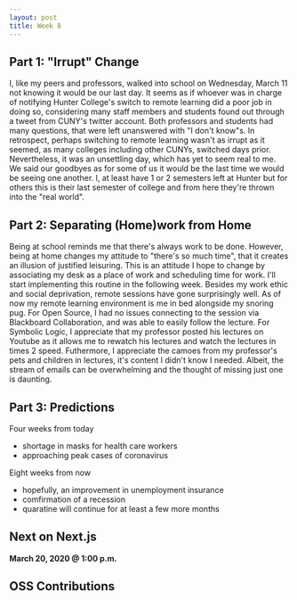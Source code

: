 ```yaml
---
layout: post
title: Week 8
---
```


Part 1: "Irrupt" Change
---
I, like my peers and professors, walked into school on Wednesday, March 11 not knowing it would be our last day. It seems as if whoever was in charge of notifying Hunter College's switch to remote learning did a poor job in doing so, considering many staff members and students found out through a tweet from CUNY's twitter account. Both professors and students had many questions, that were left unanswered with "I don't know"s. In retrospect, perhaps switching to remote learning wasn't as irrupt as it seemed, as many colleges including other CUNYs, switched days prior. Nevertheless, it was an unsettling day, which has yet to seem real to me. We said our goodbyes as for some of us it would be the last time we would be seeing one another. I, at least have 1 or 2 semesters left at Hunter but for others this is their last semester of college and from here they're thrown into the "real world". 

Part 2: Separating (Home)work from Home
---
Being at school reminds me that there's always work to be done. However, being at home changes my attitude to "there's so much time", that it creates an illusion of justified leisuring. This is an attitude I hope to change by associating my desk as a place of work and scheduling time for work. I'll start implementing this routine in the following week. Besides my work ethic and social deprivation, remote sessions have gone surprisingly well. As of now my remote learning environment is me in bed alongside my snoring pug. For Open Source, I had no issues connecting to the session via Blackboard Collaboration, and was able to easily follow the lecture. For Symbolic Logic, I appreciate that my professor posted his lectures on Youtube as it allows me to rewatch his lectures and watch the lectures in times 2 speed. Futhermore, I appreciate the camoes from my professor's pets and children in lectures, it's content I didn't know I needed. Albeit, the stream of emails can be overwhelming and the thought of missing just one is daunting.

Part 3: Predictions
---

Four weeks from today
- shortage in masks for health care workers
- approaching peak cases of coronavirus

Eight weeks from now
- hopefully, an improvement in unemployment insurance
- comfirmation of a recession
- quaratine will continue for at least a few more months

Next on Next.js 
---
**March 20, 2020 @ 1:00 p.m.**

OSS Contributions
---

